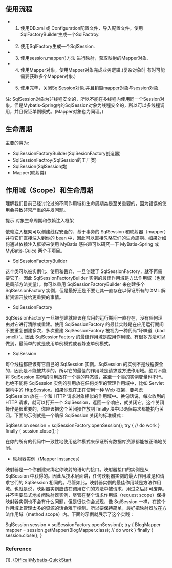 
## 使用流程

* 1. 使用DB.xml 或 Configuration配置文件，导入配置文件。使用SqlFactoryBuilder生成一个SqlFactroy.
* 2. 使用SqlFactory生成一个SqlSession.
* 3. 使用session.mapper()方法 进行映射，获取映射的Mapper对象.
* 4. 使用Mapper对象，使用Mapper对象完成业务逻辑.(复杂对象时 有时可能需要获取多个Mapper对象.)
* 5. 使用完毕，关闭SqlSession对象.并且销毁mapper对象与session对象.

注: SqlSession对象为非线程安全的，所以不能在多线程内使用同一个Session对象。但是Mybatis-Spring内的SqlSession对象为线程安全的，所以可以多线程调用，并且保证单例模式。(Mapper对象也为同理。)

## 生命周期

主要的类为:

* SqlSessionFactoryBuilder(SqlSesionFactory创造器)
* SqlSessionFactroy(SqlSession的工厂类)
* SqlSession(SqlSession类)
* Mapper(映射类)


## 作用域（Scope）和生命周期

理解我们目前已经讨论过的不同作用域和生命周期类是至关重要的，因为错误的使用会导致非常严重的并发问题。

提示 对象生命周期和依赖注入框架

依赖注入框架可以创建线程安全的、基于事务的 SqlSession 和映射器（mapper）并将它们直接注入到你的 bean 中，因此可以直接忽略它们的生命周期。如果对如何通过依赖注入框架来使用 MyBatis 感兴趣可以研究一下 MyBatis-Spring 或 MyBatis-Guice 两个子项目。

* SqlSessionFactoryBuilder

这个类可以被实例化、使用和丢弃，一旦创建了 SqlSessionFactory，就不再需要它了。因此 SqlSessionFactoryBuilder 实例的最佳作用域是方法作用域（也就是局部方法变量）。你可以重用 SqlSessionFactoryBuilder 来创建多个 SqlSessionFactory 实例，但是最好还是不要让其一直存在以保证所有的 XML 解析资源开放给更重要的事情。

* SqlSessionFactory

SqlSessionFactory 一旦被创建就应该在应用的运行期间一直存在，没有任何理由对它进行清除或重建。使用 SqlSessionFactory 的最佳实践是在应用运行期间不要重复创建多次，多次重建 SqlSessionFactory 被视为一种代码“坏味道（bad smell）”。因此 SqlSessionFactory 的最佳作用域是应用作用域。有很多方法可以做到，最简单的就是使用单例模式或者静态单例模式。

* SqlSession

每个线程都应该有它自己的 SqlSession 实例。SqlSession 的实例不是线程安全的，因此是不能被共享的，所以它的最佳的作用域是请求或方法作用域。绝对不能将 SqlSession 实例的引用放在一个类的静态域，甚至一个类的实例变量也不行。也绝不能将 SqlSession 实例的引用放在任何类型的管理作用域中，比如 Servlet 架构中的 HttpSession。如果你现在正在使用一种 Web 框架，要考虑 SqlSession 放在一个和 HTTP 请求对象相似的作用域中。换句话说，每次收到的 HTTP 请求，就可以打开一个 SqlSession，返回一个响应，就关闭它。这个关闭操作是很重要的，你应该把这个关闭操作放到 finally 块中以确保每次都能执行关闭。下面的示例就是一个确保 SqlSession 关闭的标准模式：

SqlSession session = sqlSessionFactory.openSession();
try {
  // do work
} finally {
  session.close();
}

在你的所有的代码中一致性地使用这种模式来保证所有数据库资源都能被正确地关闭。

* 映射器实例（Mapper Instances）

映射器是一个你创建来绑定你映射的语句的接口。映射器接口的实例是从 SqlSession 中获得的。因此从技术层面讲，任何映射器实例的最大作用域是和请求它们的 SqlSession 相同的。尽管如此，映射器实例的最佳作用域是方法作用域。也就是说，映射器实例应该在调用它们的方法中被请求，用过之后即可废弃。并不需要显式地关闭映射器实例，尽管在整个请求作用域（request scope）保持映射器实例也不会有什么问题，但是很快你会发现，像 SqlSession 一样，在这个作用域上管理太多的资源的话会难于控制。所以要保持简单，最好把映射器放在方法作用域（method scope）内。下面的示例就展示了这个实践：

SqlSession session = sqlSessionFactory.openSession();
try {
  BlogMapper mapper = session.getMapper(BlogMapper.class);
  // do work
} finally {
  session.close();
}

### Reference

[1]. [(Offical)Mybatis-QuickStart](http://www.mybatis.org/mybatis-3/zh/getting-started.html)

